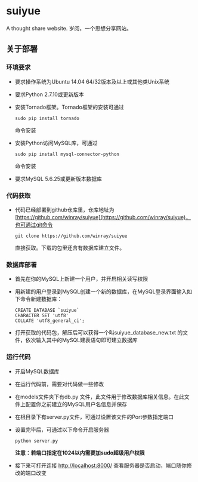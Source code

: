 # suiyue
A thought share website.
岁阅，一个思想分享网站。

## 关于部署

### 环境要求

- 要求操作系统为Ubuntu 14.04 64/32版本及以上或其他类Unix系统
- 要求Python 2.7.10或更新版本
- 安装Tornado框架。Tornado框架的安装可通过

    ```
    sudo pip install tornado
    ```

    命令安装
- 安装Python访问MySQL库，可通过 

    ```
    sudo pip install mysql-connector-python
    ```
    命令安装
- 要求MySQL 5.6.25或更新版本数据库

### 代码获取
- 代码已经部署到github仓库里，仓库地址为[https://github.com/winray/suiyue](https://github.com/winray/suiyue)，也可通过git命令
 
    ```
    git clone https://github.com/winray/suiyue
    ```
    
    直接获取。下载的包里还含有数据库建立文件。
    
### 数据库部署
- 首先在你的MySQL上新建一个用户，并开启相关读写权限
- 用新建的用户登录到MySQL创建一个新的数据库，在MySQL登录界面输入如下命令新建数据库：

    ```
    CREATE DATABASE `suiyue`
    CHARACTER SET 'utf8'
    COLLATE 'utf8_general_ci';
    ```
    
- 打开获取的代码包，解压后可以获得一个叫suiyue_database_new.txt 的文件，依次输入其中的MySQL建表语句即可建立数据库

### 运行代码
- 开启MySQL数据库
- 在运行代码前，需要对代码做一些修改
- 在models文件夹下有db.py 文件，此文件用于修改数据库相关信息。在此文件上配置你之前建立的MySQL用户名信息并保存
- 在根目录下有server.py文件，可通过设置该文件的Port参数指定端口
- 设置完毕后，可通过以下命令开启服务器

    ```
    python server.py
    ```
    
    **注意：若端口指定在1024以内需要加sudo超级用户权限**
- 接下来可打开连接 [http://localhost:8000/](http://localhost:8000/) 查看服务器是否启动，端口随你修改的端口改变
